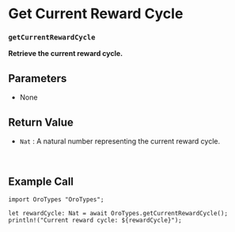 # Get Current Reward Cycle

### `getCurrentRewardCycle`

**Retrieve the current reward cycle.**

## Parameters

- None

## Return Value

- `Nat` : A natural number representing the current reward cycle.

&nbsp;

## Example Call

```mo
import OroTypes "OroTypes";

let rewardCycle: Nat = await OroTypes.getCurrentRewardCycle();
println!("Current reward cycle: ${rewardCycle}");

```

&nbsp;